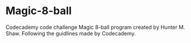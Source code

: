 # Magic-8-ball
Codecademy code challenge
Magic 8-ball program created by Hunter M. Shaw. Following the guidlines made by Codecademy. 
